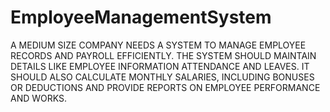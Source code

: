 # EmployeeManagementSystem
A MEDIUM SIZE COMPANY NEEDS A SYSTEM TO MANAGE EMPLOYEE RECORDS AND PAYROLL EFFICIENTLY. THE SYSTEM SHOULD MAINTAIN DETAILS LIKE EMPLOYEE INFORMATION ATTENDANCE AND LEAVES. IT SHOULD ALSO CALCULATE MONTHLY SALARIES, INCLUDING BONUSES OR DEDUCTIONS AND PROVIDE REPORTS ON EMPLOYEE PERFORMANCE AND WORKS. 

